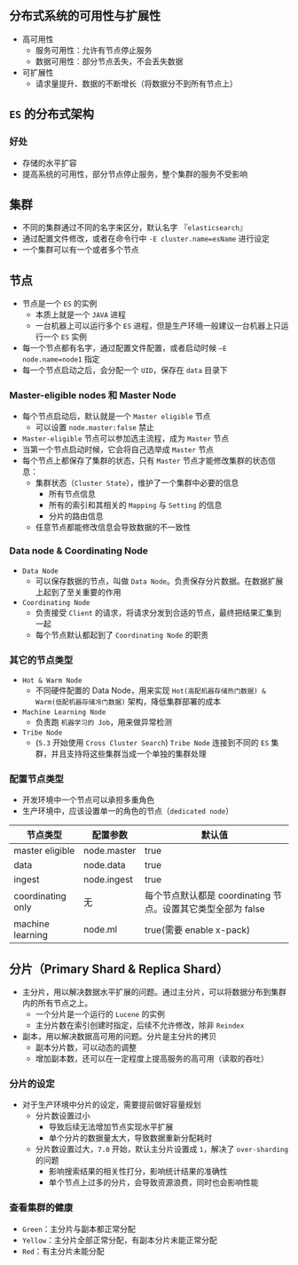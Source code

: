 ## 分布式系统的可用性与扩展性
- 高可用性
  - 服务可用性：允许有节点停止服务
  - 数据可用性：部分节点丢失，不会丢失数据
- 可扩展性
  - 请求量提升、数据的不断增长（将数据分不到所有节点上）

## `ES` 的分布式架构
### 好处
- 存储的水平扩容
- 提高系统的可用性，部分节点停止服务，整个集群的服务不受影响
## 集群
- 不同的集群通过不同的名字来区分，默认名字 『`elasticsearch`』
- 通过配置文件修改，或者在命令行中 `-E cluster.name=esName` 进行设定
- 一个集群可以有一个或者多个节点
## 节点
- 节点是一个 `ES` 的实例
  - 本质上就是一个 `JAVA` 进程
  - 一台机器上可以运行多个 `ES` 进程，但是生产环境一般建议一台机器上只运行一个 `ES` 实例
- 每一个节点都有名字，通过配置文件配置，或者启动时候 `—E node.name=node1` 指定
- 每一个节点启动之后，会分配一个 `UID`，保存在 `data` 目录下

### Master-eligible nodes 和 Master Node
- 每个节点启动后，默认就是一个 `Master eligible` 节点
  - 可以设置 `node.master:false` 禁止
- `Master-eligible` 节点可以参加选主流程，成为 `Master` 节点
- 当第一个节点启动时候，它会将自己选举成 `Master` 节点
- 每个节点上都保存了集群的状态，只有 `Master` 节点才能修改集群的状态信息：
  - 集群状态（`Cluster State`），维护了一个集群中必要的信息
    - 所有节点信息
    - 所有的索引和其相关的 `Mapping` 与 `Setting` 的信息
    - 分片的路由信息
  - 任意节点都能修改信息会导致数据的不一致性

### Data node & Coordinating Node
- `Data Node` 
  - 可以保存数据的节点，叫做 `Data Node`。负责保存分片数据。在数据扩展上起到了至关重要的作用
- `Coordinating Node`
  - 负责接受 `Client` 的请求，将请求分发到合适的节点，最终把结果汇集到一起
  - 每个节点默认都起到了 `Coordinating Node` 的职责

### 其它的节点类型
- `Hot & Warm Node`
  - 不同硬件配置的 Data Node，用来实现 `Hot(高配机器存储热门数据) & Warm(低配机器存储冷门数据)` 架构，降低集群部署的成本
- `Machine Learning Node`
  - 负责跑 `机器学习的 Job`，用来做异常检测
- `Tribe Node`
  - (`5.3` 开始使用 `Cross Cluster Search`) `Tribe Node` 连接到不同的 `ES` 集群，并且支持将这些集群当成一个单独的集群处理

### 配置节点类型
- 开发环境中一个节点可以承担多重角色
- 生产环境中，应该设置单一的角色的节点（`dedicated node`）

|   节点类型   |   配置参数   |   默认值   |
| ---- | ---- | ---- |
|    master eligible  |  node.master    |   true   |
|   data   |   node.data   |   true   |
|   ingest   |   node.ingest   |  true    |
|   coordinating only   |   无   |    每个节点默认都是 coordinating 节点。设置其它类型全部为 false  |
|   machine learning   |   node.ml   |   true(需要 enable x-pack)   |

## 分片（Primary Shard & Replica Shard）
- 主分片，用以解决数据水平扩展的问题。通过主分片，可以将数据分布到集群内的所有节点之上。
  - 一个分片是一个运行的 `Lucene` 的实例
  - 主分片数在索引创建时指定，后续不允许修改，除非 `Reindex`
- 副本，用以解决数据高可用的问题。分片是主分片的拷贝
  - 副本分片数，可以动态的调整
  - 增加副本数，还可以在一定程度上提高服务的高可用（读取的吞吐）

### 分片的设定
- 对于生产环境中分片的设定，需要提前做好容量规划
  - 分片数设置过小
    - 导致后续无法增加节点实现水平扩展
    - 单个分片的数据量太大，导致数据重新分配耗时
  - 分片数设置过大，`7.0` 开始，默认主分片设置成 `1`，解决了 `over-sharding` 的问题
    - 影响搜索结果的相关性打分，影响统计结果的准确性
    - 单个节点上过多的分片，会导致资源浪费，同时也会影响性能

### 查看集群的健康
- `Green`：主分片与副本都正常分配
- `Yellow`：主分片全部正常分配，有副本分片未能正常分配
- `Red`：有主分片未能分配

